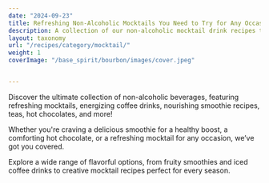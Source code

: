 ```yaml
---
date: "2024-09-23"
title: Refreshing Non-Alcoholic Mocktails You Need to Try for Any Occasion!
description: A collection of our non-alcoholic mocktail drink recipes that contain no alcohol.
layout: taxonomy
url: "/recipes/category/mocktail/"
weight: 1
coverImage: "/base_spirit/bourbon/images/cover.jpeg"


---
```



Discover the ultimate collection of non-alcoholic beverages, featuring refreshing mocktails, energizing coffee drinks, nourishing smoothie recipes, teas, hot chocolates, and more! 

Whether you're craving a delicious smoothie for a healthy boost, a comforting hot chocolate, or a refreshing mocktail for any occasion, we’ve got you covered. 

Explore a wide range of flavorful options, from fruity smoothies and iced coffee drinks to creative mocktail recipes perfect for every season.